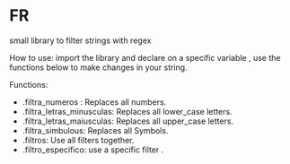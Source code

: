 # FR
small library to filter strings with regex

How to use:
import the library and declare on a specific variable , use the functions below to make changes in your string.

Functions:

- .filtra_numeros : Replaces all numbers.
- .filtra_letras_minusculas: Replaces all lower_case letters.
- .filtra_letras_maiusculas: Replaces all upper_case letters.
- .filtra_simbulous: Replaces all Symbols.
- .filtros: Use all filters together.
- .filtro_especifico: use a specific filter .
